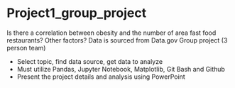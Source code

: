 # Project1_group_project
Is there a correlation between obesity and the number of area fast food restaurants? Other factors?
Data is sourced from Data.gov
Group project (3 person team)
 - Select topic, find data source, get data to analyze
 - Must utilize Pandas, Jupyter Notebook, Matplotlib, Git Bash and Github
 - Present the project details and analysis using PowerPoint
